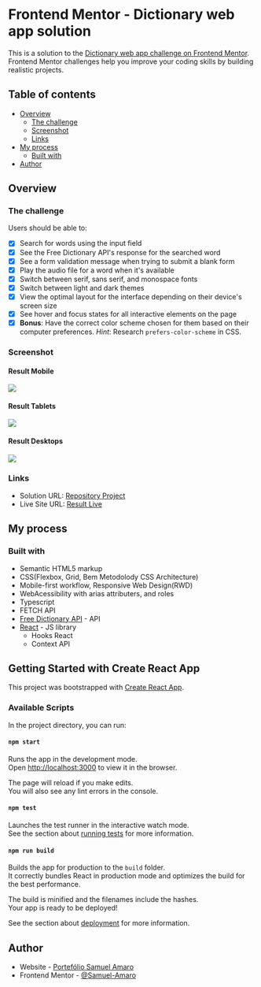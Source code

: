 # Frontend Mentor - Dictionary web app solution

This is a solution to the [Dictionary web app challenge on Frontend Mentor](https://www.frontendmentor.io/challenges/dictionary-web-app-h5wwnyuKFL). Frontend Mentor challenges help you improve your coding skills by building realistic projects. 

## Table of contents

- [Overview](#overview)
  - [The challenge](#the-challenge)
  - [Screenshot](#screenshot)
  - [Links](#links)
- [My process](#my-process)
  - [Built with](#built-with)
- [Author](#author)

## Overview

### The challenge

Users should be able to:

- [x] Search for words using the input field
- [x] See the Free Dictionary API's response for the searched word
- [x] See a form validation message when trying to submit a blank form
- [x] Play the audio file for a word when it's available
- [x] Switch between serif, sans serif, and monospace fonts
- [x] Switch between light and dark themes
- [x] View the optimal layout for the interface depending on their device's screen size
- [x] See hover and focus states for all interactive elements on the page
- [x] **Bonus**: Have the correct color scheme chosen for them based on their computer preferences. _Hint_: Research `prefers-color-scheme` in CSS.

### Screenshot

#### Result Mobile

![](./src/assets/images/result-mobile.png)

#### Result Tablets

![](./src/assets/images/result-tablets.png)

#### Result Desktops

![](./src/assets/images/result-desktop.png)

### Links

- Solution URL: [Repository Project](https://github.com/Samuel-Amaro/dictionary-web-app)
- Live Site URL: [Result Live](https://samuel-amaro.github.io/dictionary-web-app/)

## My process

### Built with

- Semantic HTML5 markup
- CSS(Flexbox, Grid, Bem Metodolody CSS Architecture)
- Mobile-first workflow, Responsive Web Design(RWD)
- WebAcessibility with arias attributers, and roles
- Typescript
- FETCH API
- [Free Dictionary API](https://dictionaryapi.dev/) - API
- [React](https://reactjs.org/) - JS library
  - Hooks React
  - Context API

## Getting Started with Create React App

This project was bootstrapped with [Create React App](https://github.com/facebook/create-react-app).

### Available Scripts

In the project directory, you can run:

#### `npm start`

Runs the app in the development mode.\
Open [http://localhost:3000](http://localhost:3000) to view it in the browser.

The page will reload if you make edits.\
You will also see any lint errors in the console.

#### `npm test`

Launches the test runner in the interactive watch mode.\
See the section about [running tests](https://facebook.github.io/create-react-app/docs/running-tests) for more information.

#### `npm run build`

Builds the app for production to the `build` folder.\
It correctly bundles React in production mode and optimizes the build for the best performance.

The build is minified and the filenames include the hashes.\
Your app is ready to be deployed!

See the section about [deployment](https://facebook.github.io/create-react-app/docs/deployment) for more information.

## Author

- Website - [Portefólio Samuel Amaro](https://samuel-amaro.github.io/portfolio-web/)
- Frontend Mentor - [@Samuel-Amaro](https://www.frontendmentor.io/profile/Samuel-Amaro)



